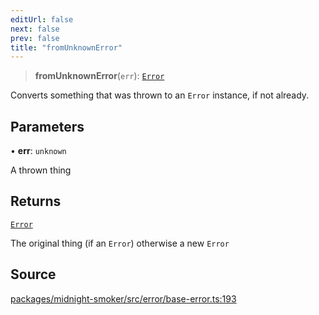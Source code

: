 ```yaml
---
editUrl: false
next: false
prev: false
title: "fromUnknownError"
---
```


> **fromUnknownError**(`err`): [`Error`]( https://developer.mozilla.org/docs/Web/JavaScript/Reference/Global_Objects/Error )

Converts something that was thrown to an `Error` instance, if not already.

## Parameters

• **err**: `unknown`

A thrown thing

## Returns

[`Error`]( https://developer.mozilla.org/docs/Web/JavaScript/Reference/Global_Objects/Error )

The original thing (if an `Error`) otherwise a new `Error`

## Source

[packages/midnight-smoker/src/error/base-error.ts:193](https://github.com/boneskull/midnight-smoker/blob/417858b/packages/midnight-smoker/src/error/base-error.ts#L193)
